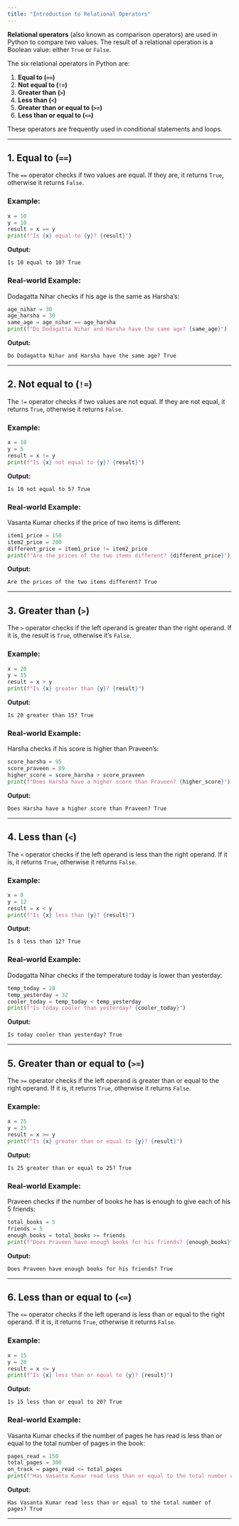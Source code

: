 ```yaml
---
title: "Introduction to Relational Operators"
---
```


**Relational operators** (also known as comparison operators) are used in Python to compare two values. The result of a relational operation is a Boolean value: either `True` or `False`.

The six relational operators in Python are:

1. **Equal to (`==`)**
2. **Not equal to (`!=`)**
3. **Greater than (`>`)**
4. **Less than (`<`)**
5. **Greater than or equal to (`>=`)**
6. **Less than or equal to (`<=`)**

These operators are frequently used in conditional statements and loops.

---

## 1. Equal to (`==`)

The `==` operator checks if two values are equal. If they are, it returns `True`, otherwise it returns `False`.

### Example:
```python
x = 10
y = 10
result = x == y
print(f"Is {x} equal to {y}? {result}")
```

**Output:**
```
Is 10 equal to 10? True
```

### Real-world Example:
Dodagatta Nihar checks if his age is the same as Harsha’s:
```python
age_nihar = 30
age_harsha = 30
same_age = age_nihar == age_harsha
print(f"Do Dodagatta Nihar and Harsha have the same age? {same_age}")
```

**Output:**
```
Do Dodagatta Nihar and Harsha have the same age? True
```

---

## 2. Not equal to (`!=`)

The `!=` operator checks if two values are not equal. If they are not equal, it returns `True`, otherwise it returns `False`.

### Example:
```python
x = 10
y = 5
result = x != y
print(f"Is {x} not equal to {y}? {result}")
```

**Output:**
```
Is 10 not equal to 5? True
```

### Real-world Example:
Vasanta Kumar checks if the price of two items is different:
```python
item1_price = 150
item2_price = 200
different_price = item1_price != item2_price
print(f"Are the prices of the two items different? {different_price}")
```

**Output:**
```
Are the prices of the two items different? True
```

---

## 3. Greater than (`>`)

The `>` operator checks if the left operand is greater than the right operand. If it is, the result is `True`, otherwise it’s `False`.

### Example:
```python
x = 20
y = 15
result = x > y
print(f"Is {x} greater than {y}? {result}")
```

**Output:**
```
Is 20 greater than 15? True
```

### Real-world Example:
Harsha checks if his score is higher than Praveen’s:
```python
score_harsha = 95
score_praveen = 89
higher_score = score_harsha > score_praveen
print(f"Does Harsha have a higher score than Praveen? {higher_score}")
```

**Output:**
```
Does Harsha have a higher score than Praveen? True
```

---

## 4. Less than (`<`)

The `<` operator checks if the left operand is less than the right operand. If it is, it returns `True`, otherwise it returns `False`.

### Example:
```python
x = 8
y = 12
result = x < y
print(f"Is {x} less than {y}? {result}")
```

**Output:**
```
Is 8 less than 12? True
```

### Real-world Example:
Dodagatta Nihar checks if the temperature today is lower than yesterday:
```python
temp_today = 28
temp_yesterday = 32
cooler_today = temp_today < temp_yesterday
print(f"Is today cooler than yesterday? {cooler_today}")
```

**Output:**
```
Is today cooler than yesterday? True
```

---

## 5. Greater than or equal to (`>=`)

The `>=` operator checks if the left operand is greater than or equal to the right operand. If it is, it returns `True`, otherwise it returns `False`.

### Example:
```python
x = 25
y = 25
result = x >= y
print(f"Is {x} greater than or equal to {y}? {result}")
```

**Output:**
```
Is 25 greater than or equal to 25? True
```

### Real-world Example:
Praveen checks if the number of books he has is enough to give each of his 5 friends:
```python
total_books = 5
friends = 5
enough_books = total_books >= friends
print(f"Does Praveen have enough books for his friends? {enough_books}")
```

**Output:**
```
Does Praveen have enough books for his friends? True
```

---

## 6. Less than or equal to (`<=`)

The `<=` operator checks if the left operand is less than or equal to the right operand. If it is, it returns `True`, otherwise it returns `False`.

### Example:
```python
x = 15
y = 20
result = x <= y
print(f"Is {x} less than or equal to {y}? {result}")
```

**Output:**
```
Is 15 less than or equal to 20? True
```

### Real-world Example:
Vasanta Kumar checks if the number of pages he has read is less than or equal to the total number of pages in the book:
```python
pages_read = 150
total_pages = 300
on_track = pages_read <= total_pages
print(f"Has Vasanta Kumar read less than or equal to the total number of pages? {on_track}")
```

**Output:**
```
Has Vasanta Kumar read less than or equal to the total number of pages? True
```

---